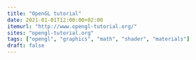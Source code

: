 ```yaml
---
title: "OpenGL tutorial"
date: 2021-01-01T12:00:00+02:00
itemurl: "http://www.opengl-tutorial.org/"
sites: "opengl-tutorial.org"
tags: ["opengl", "graphics", "math", "shader", "materials"]
draft: false
---
```


